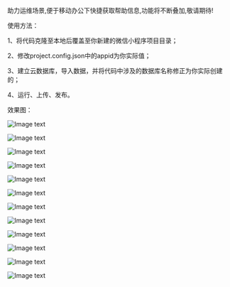 助力运维场景,便于移动办公下快捷获取帮助信息,功能将不断叠加,敬请期待!

使用方法：

1、将代码克隆至本地后覆盖至你新建的微信小程序项目目录；

2、修改project.config.json中的appid为你实际值；

3、建立云数据库，导入数据，并将代码中涉及的数据库名称修正为你实际创建的；

4、运行、上传、发布。

效果图：


![Image text](https://raw.githubusercontent.com/CaiNiaoKS/ophelper/master/ep-pic/IMG_9974.PNG)

![Image text](https://raw.githubusercontent.com/CaiNiaoKS/ophelper/master/ep-pic/IMG_9977.PNG)

![Image text](https://raw.githubusercontent.com/CaiNiaoKS/ophelper/master/ep-pic/IMG_9995.JPG)

![Image text](https://raw.githubusercontent.com/CaiNiaoKS/ophelper/master/ep-pic/IMG_9993.JPG)

![Image text](https://raw.githubusercontent.com/CaiNiaoKS/ophelper/master/ep-pic/IMG_9994.JPG)

![Image text](https://raw.githubusercontent.com/CaiNiaoKS/ophelper/master/ep-pic/IMG_9990.JPG)

![Image text](https://raw.githubusercontent.com/CaiNiaoKS/ophelper/master/ep-pic/IMG_9991.JPG)

![Image text](https://raw.githubusercontent.com/CaiNiaoKS/ophelper/master/ep-pic/IMG_9992.JPG)

![Image text](https://raw.githubusercontent.com/CaiNiaoKS/ophelper/master/ep-pic/IMG_9985.PNG)

![Image text](https://raw.githubusercontent.com/CaiNiaoKS/ophelper/master/ep-pic/IMG_9986.PNG)

![Image text](https://raw.githubusercontent.com/CaiNiaoKS/ophelper/master/ep-pic/IMG_9987.PNG)

![Image text](https://raw.githubusercontent.com/CaiNiaoKS/ophelper/master/ep-pic/IMG_9988.PNG)








